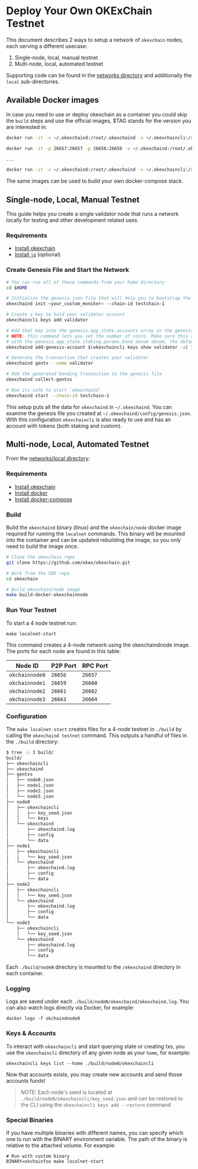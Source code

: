 <!--
order: 6
-->

# Deploy Your Own OKExChain Testnet

This document describes 2 ways to setup a network of `okexchain` nodes, each serving a different usecase:

1. Single-node, local, manual testnet
2. Multi-node, local, automated testnet

Supporting code can be found in the [networks directory](https://github.com/okex/okexchain/tree/master/networks) and additionally the `local` sub-directories.

## Available Docker images

In case you need to use or deploy okexchain as a container you could skip the `build` steps and use the official images, \$TAG stands for the version you are interested in:

```bash
docker run -it -v ~/.okexchaind:/root/.okexchaind -v ~/.okexchaincli:/root/.okexchaincli okexchain/node:$TAG okexchaind init

docker run -it -p 26657:26657 -p 26656:26656 -v ~/.okexchaind:/root/.okexchaind -v ~/.okexchaincli:/root/.okexchaincli okexchain/node:$TAG okexchaind start

...

docker run -it -v ~/.okexchaind:/root/.okexchaind -v ~/.okexchaincli:/root/.okexchaincli okexchain/node:$TAG okexchaincli version
```

The same images can be used to build your own docker-compose stack.

## Single-node, Local, Manual Testnet

This guide helps you create a single validator node that runs a network locally for testing and other development related uses.

### Requirements

- [Install okexchain](./install-okexchain.html)
- [Install `jq`](https://stedolan.github.io/jq/download/) (optional)

### Create Genesis File and Start the Network

```bash
# You can run all of these commands from your home directory
cd $HOME

# Initialize the genesis.json file that will help you to bootstrap the network
okexchaind init <your_custom_moniker> --chain-id testchain-1

# Create a key to hold your validator account
okexchaincli keys add validator

# Add that key into the genesis.app_state.accounts array in the genesis file
# NOTE: this command lets you set the number of coins. Make sure this account has some coins
# with the genesis.app_state.staking.params.bond_denom denom, the default is staking
okexchaind add-genesis-account $(okexchaincli keys show validator -a) 1000000000tokt

# Generate the transaction that creates your validator
okexchaind gentx --name validator

# Add the generated bonding transaction to the genesis file
okexchaind collect-gentxs

# Now its safe to start `okexchaind`
okexchaind start --chain-id testchain-1
```

This setup puts all the data for `okexchaind` in `~/.okexchaind`. You can examine the genesis file you created at `~/.okexchaind/config/genesis.json`. With this configuration `okexchaincli` is also ready to use and has an account with tokens (both staking and custom).

## Multi-node, Local, Automated Testnet

From the [networks/local directory](https://github.com/okex/okexchain/tree/master/networks/local):

### Requirements

- [Install okexchain](./install-okexchain.html)
- [Install docker](https://docs.docker.com/engine/installation/)
- [Install docker-compose](https://docs.docker.com/compose/install/)

### Build

Build the `okexchaind` binary (linux) and the `okexchain/node` docker image required for running the `localnet` commands. This binary will be mounted into the container and can be updated rebuilding the image, so you only need to build the image once.

```bash
# Clone the okexchain repo
git clone https://github.com/okex/okexchain.git

# Work from the SDK repo
cd okexchain

# Build okexchain/node image
make build-docker-okexchainnode
```

### Run Your Testnet

To start a 4 node testnet run:

```
make localnet-start
```

This command creates a 4-node network using the okexchaindnode image.
The ports for each node are found in this table:

| Node ID     | P2P Port | RPC Port |
| ----------- | -------- | -------- |
| `okchainnode0` | `26656`  | `26657`  |
| `okchainnode1` | `26659`  | `26660`  |
| `okchainnode2` | `26661`  | `26662`  |
| `okchainnode3` | `26663`  | `26664`  |

### Configuration

The `make localnet-start` creates files for a 4-node testnet in `./build` by
calling the `okexchaind testnet` command. This outputs a handful of files in the
`./build` directory:

```bash
$ tree -L 3 build/
build/
├── okexchaincli
├── okexchaind
├── gentxs
│   ├── node0.json
│   ├── node1.json
│   ├── node2.json
│   └── node3.json
├── node0
│   ├── okexchaincli
│   │   ├── key_seed.json
│   │   └── keys
│   └── okexchaind
│       ├── okexchaind.log
│       ├── config
│       └── data
├── node1
│   ├── okexchaincli
│   │   └── key_seed.json
│   └── okexchaind
│       ├── okexchaind.log
│       ├── config
│       └── data
├── node2
│   ├── okexchaincli
│   │   └── key_seed.json
│   └── okexchaind
│       ├── okexchaind.log
│       ├── config
│       └── data
└── node3
    ├── okexchaincli
    │   └── key_seed.json
    └── okexchaind
        ├── okexchaind.log
        ├── config
        └── data
```

Each `./build/nodeN` directory is mounted to the `/okexchaind` directory in each container.

### Logging

Logs are saved under each `./build/nodeN/okexchaind/okexchaind.log`. You can also watch logs
directly via Docker, for example:

```
docker logs -f okchaindnode0
```

### Keys & Accounts

To interact with `okexchaincli` and start querying state or creating txs, you use the
`okexchaincli` directory of any given node as your `home`, for example:

```shell
okexchaincli keys list --home ./build/node0/okexchaincli
```

Now that accounts exists, you may create new accounts and send those accounts
funds!

> _NOTE_: Each node's seed is located at `./build/nodeN/okexchaincli/key_seed.json` and can be restored to the CLI using the `okexchaincli keys add --restore` command

### Special Binaries

If you have multiple binaries with different names, you can specify which one to run with the BINARY environment variable. The path of the binary is relative to the attached volume. For example:

```
# Run with custom binary
BINARY=okchainfoo make localnet-start
```
